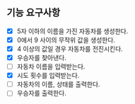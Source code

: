 ## 기능 요구사항

- [x] 5자 이하의 이름을 가진 자동차를 생성한다.
- [x] 0에서 9 사이의 무작위 값을 생성한다.
- [x] 4 이상의 값일 경우 자동차를 전진시킨다.
- [x] 우승자를 찾아낸다.
- [ ] 자동차 이름을 입력받는다.
- [x] 시도 횟수를 입력받는다.
- [ ] 자동차의 이름, 상태를 출력한다.
- [ ] 우승자를 출력한다.